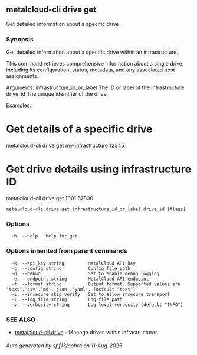 ## metalcloud-cli drive get

Get detailed information about a specific drive

### Synopsis

Get detailed information about a specific drive within an infrastructure.

This command retrieves comprehensive information about a single drive, including its configuration,
status, metadata, and any associated host assignments.

Arguments:
  infrastructure_id_or_label    The ID or label of the infrastructure
  drive_id                     The unique identifier of the drive

Examples:
  # Get details of a specific drive
  metalcloud-cli drive get my-infrastructure 12345

  # Get drive details using infrastructure ID
  metalcloud-cli drive get 1001 67890

```
metalcloud-cli drive get infrastructure_id_or_label drive_id [flags]
```

### Options

```
  -h, --help   help for get
```

### Options inherited from parent commands

```
  -k, --api_key string         MetalCloud API key
  -c, --config string          Config file path
  -d, --debug                  Set to enable debug logging
  -e, --endpoint string        MetalCloud API endpoint
  -f, --format string          Output format. Supported values are 'text','csv','md','json','yaml'. (default "text")
  -i, --insecure_skip_verify   Set to allow insecure transport
  -l, --log_file string        Log file path
  -v, --verbosity string       Log level verbosity (default "INFO")
```

### SEE ALSO

* [metalcloud-cli drive](metalcloud-cli_drive.md)	 - Manage drives within infrastructures

###### Auto generated by spf13/cobra on 11-Aug-2025
